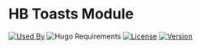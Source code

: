 # HB Toasts Module

[![Used By](https://flat.badgen.net/github/dependents-repo/hbstack/toasts?icon=hugo&label=used+by&color=green)](https://github.com/hbstack/toasts/network/dependents)
![Hugo Requirements](https://img.shields.io/badge/dynamic/json?color=important&label=requirements&query=requirements&logo=hugo&style=flat-square&url=https://api.razonyang.com/v1/hugo/modules/github.com/hbstack/toasts)
[![License](https://flat.badgen.net/github/license/hbstack/toasts)](https://github.com/hbstack/toasts/blob/main/LICENSE)
[![Version](https://flat.badgen.net/github/tag/hbstack/toasts)](https://github.com/hbstack/toasts/tags)

